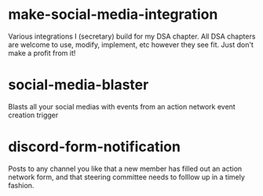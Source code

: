 # make-social-media-integration
Various integrations I (secretary) build for my DSA chapter. All DSA chapters are welcome to use, modify, implement, etc however they see fit. Just don't make a profit from it!

# social-media-blaster
Blasts all your social medias with events from an action network event creation trigger

# discord-form-notification
Posts to any channel you like that a new member has filled out an action network form, and that steering committee needs to folllow up in a timely fashion.
